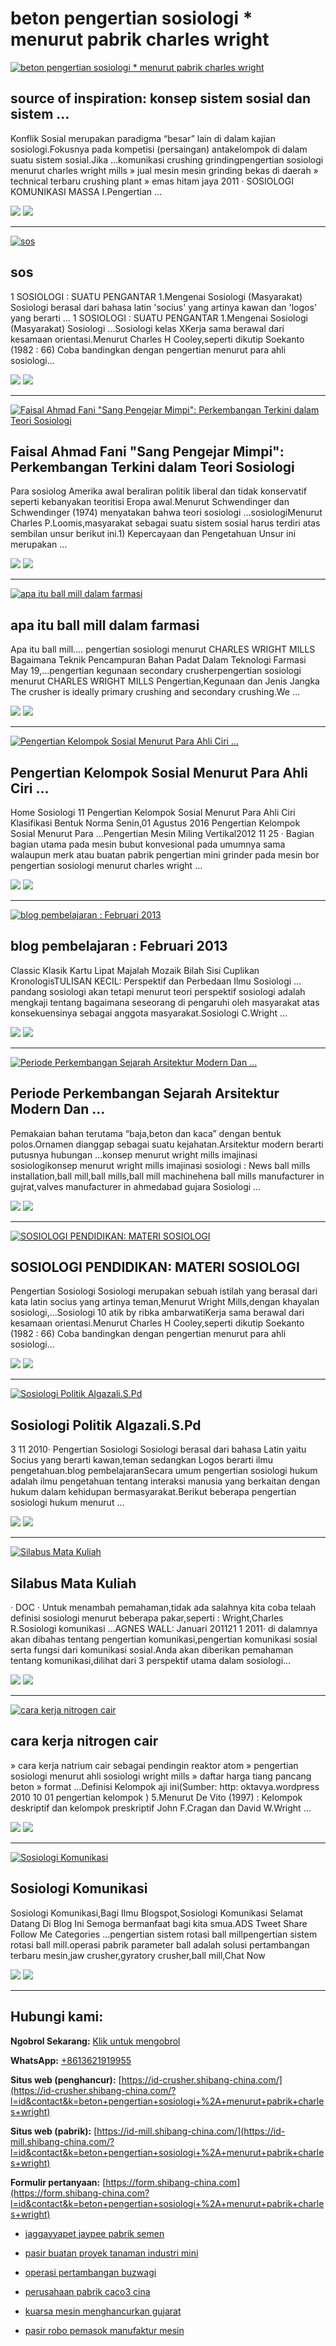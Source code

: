 # beton pengertian sosiologi * menurut pabrik charles wright

<a href="https://swt.shibang-china.com/?l=id&img&k=beton+pengertian+sosiologi+%2A+menurut+pabrik+charles+wright" target="_blank">![beton pengertian sosiologi * menurut pabrik charles wright](http://static.shibang-china.com/all-800x300/1042.jpg)</a>

## source of inspiration: konsep sistem sosial dan sistem …
Konflik Sosial merupakan paradigma “besar” lain di dalam kajian sosiologi.Fokusnya pada kompetisi (persaingan) antakelompok di dalam suatu sistem sosial.Jika …komunikasi crushing grindingpengertian sosiologi menurut charles wright mills » jual mesin mesin grinding bekas di daerah » technical terbaru crushing plant » emas hitam jaya 2011 · SOSIOLOGI KOMUNIKASI MASSA I.Pengertian …


<a href="https://whatsapp.shibangsoft.com/WhatsApp.php" target="_blank" title="WhatsApp">![](http://static.shibang-china.com/icon/whatsapp.png)</a> <a href="https://swt.shibang-china.com/?l=id&icon&k=beton+pengertian+sosiologi+%2A+menurut+pabrik+charles+wright" target="_blank">![](http://static.shibang-china.com/icon/chat-id.png)</a>

---

<a href="https://swt.shibang-china.com/?l=id&img&k=beton+pengertian+sosiologi+%2A+menurut+pabrik+charles+wright" target="_blank">![sos](http://static.shibang-china.com/all-800x300/1187.jpg)</a>

## sos
1 SOSIOLOGI : SUATU PENGANTAR 1.Mengenai Sosiologi (Masyarakat) Sosiologi berasal dari bahasa latin 'socius' yang artinya kawan dan 'logos' yang berarti … 1 SOSIOLOGI : SUATU PENGANTAR 1.Mengenai Sosiologi (Masyarakat) Sosiologi …Sosiologi kelas XKerja sama berawal dari kesamaan orientasi.Menurut Charles H Cooley,seperti dikutip Soekanto (1982 : 66) Coba bandingkan dengan pengertian menurut para ahli sosiologi…


<a href="https://whatsapp.shibangsoft.com/WhatsApp.php" target="_blank" title="WhatsApp">![](http://static.shibang-china.com/icon/whatsapp.png)</a> <a href="https://swt.shibang-china.com/?l=id&icon&k=beton+pengertian+sosiologi+%2A+menurut+pabrik+charles+wright" target="_blank">![](http://static.shibang-china.com/icon/chat-id.png)</a>

---

<a href="https://swt.shibang-china.com/?l=id&img&k=beton+pengertian+sosiologi+%2A+menurut+pabrik+charles+wright" target="_blank">![Faisal Ahmad Fani "Sang Pengejar Mimpi": Perkembangan Terkini dalam Teori Sosiologi](http://static.shibang-china.com/all-800x300/577.jpg)</a>

## Faisal Ahmad Fani "Sang Pengejar Mimpi": Perkembangan Terkini dalam Teori Sosiologi
Para sosiolog Amerika awal beraliran politik liberal dan tidak konservatif seperti kebanyakan teoritisi Eropa awal.Menurut Schwendinger dan Schwendinger (1974) menyatakan bahwa teori sosiologi …sosiologiMenurut Charles P.Loomis,masyarakat sebagai suatu sistem sosial harus terdiri atas sembilan unsur berikut ini.1) Kepercayaan dan Pengetahuan Unsur ini merupakan …


<a href="https://whatsapp.shibangsoft.com/WhatsApp.php" target="_blank" title="WhatsApp">![](http://static.shibang-china.com/icon/whatsapp.png)</a> <a href="https://swt.shibang-china.com/?l=id&icon&k=beton+pengertian+sosiologi+%2A+menurut+pabrik+charles+wright" target="_blank">![](http://static.shibang-china.com/icon/chat-id.png)</a>

---

<a href="https://swt.shibang-china.com/?l=id&img&k=beton+pengertian+sosiologi+%2A+menurut+pabrik+charles+wright" target="_blank">![apa itu ball mill dalam farmasi](http://static.shibang-china.com/all-800x300/342.jpg)</a>

## apa itu ball mill dalam farmasi
Apa itu ball mill.… pengertian sosiologi menurut CHARLES WRIGHT MILLS Bagaimana Teknik Pencampuran Bahan Padat Dalam Teknologi Farmasi May 19,…pengertian kegunaan secondary crusherpengertian sosiologi menurut CHARLES WRIGHT MILLS Pengertian,Kegunaan dan Jenis Jangka The crusher is ideally primary crushing and secondary crushing.We …


<a href="https://whatsapp.shibangsoft.com/WhatsApp.php" target="_blank" title="WhatsApp">![](http://static.shibang-china.com/icon/whatsapp.png)</a> <a href="https://swt.shibang-china.com/?l=id&icon&k=beton+pengertian+sosiologi+%2A+menurut+pabrik+charles+wright" target="_blank">![](http://static.shibang-china.com/icon/chat-id.png)</a>

---

<a href="https://swt.shibang-china.com/?l=id&img&k=beton+pengertian+sosiologi+%2A+menurut+pabrik+charles+wright" target="_blank">![Pengertian Kelompok Sosial Menurut Para Ahli Ciri …](http://static.shibang-china.com/all-800x300/1005.jpg)</a>

## Pengertian Kelompok Sosial Menurut Para Ahli Ciri …
Home Sosiologi 11 Pengertian Kelompok Sosial Menurut Para Ahli Ciri Klasifikasi Bentuk Norma Senin,01 Agustus 2016 Pengertian Kelompok Sosial Menurut Para …Pengertian Mesin Miling Vertikal2012 11 25 · Bagian bagian utama pada mesin bubut konvesional pada umumnya sama walaupun merk atau buatan pabrik pengertian mini grinder pada mesin bor pengertian sosiologi menurut charles wright …


<a href="https://whatsapp.shibangsoft.com/WhatsApp.php" target="_blank" title="WhatsApp">![](http://static.shibang-china.com/icon/whatsapp.png)</a> <a href="https://swt.shibang-china.com/?l=id&icon&k=beton+pengertian+sosiologi+%2A+menurut+pabrik+charles+wright" target="_blank">![](http://static.shibang-china.com/icon/chat-id.png)</a>

---

<a href="https://swt.shibang-china.com/?l=id&img&k=beton+pengertian+sosiologi+%2A+menurut+pabrik+charles+wright" target="_blank">![blog pembelajaran : Februari 2013](http://static.shibang-china.com/all-800x300/1365.jpg)</a>

## blog pembelajaran : Februari 2013
Classic Klasik Kartu Lipat Majalah Mozaik Bilah Sisi Cuplikan KronologisTULISAN KECIL: Perspektif dan Perbedaan Ilmu Sosiologi …pandang sosiologi akan tetapi menurut teori perspektif sosiologi adalah mengkaji tentang bagaimana seseorang di pengaruhi oleh masyarakat atas konsekuensinya sebagai anggota masyarakat.Sosiologi C.Wright …


<a href="https://whatsapp.shibangsoft.com/WhatsApp.php" target="_blank" title="WhatsApp">![](http://static.shibang-china.com/icon/whatsapp.png)</a> <a href="https://swt.shibang-china.com/?l=id&icon&k=beton+pengertian+sosiologi+%2A+menurut+pabrik+charles+wright" target="_blank">![](http://static.shibang-china.com/icon/chat-id.png)</a>

---

<a href="https://swt.shibang-china.com/?l=id&img&k=beton+pengertian+sosiologi+%2A+menurut+pabrik+charles+wright" target="_blank">![Periode Perkembangan Sejarah Arsitektur Modern Dan …](http://static.shibang-china.com/all-800x300/1283.jpg)</a>

## Periode Perkembangan Sejarah Arsitektur Modern Dan …
Pemakaian bahan terutama “baja,beton dan kaca” dengan bentuk polos.Ornamen dianggap sebagai suatu kejahatan.Arsitektur modern berarti putusnya hubungan …konsep menurut wright mills imajinasi sosiologikonsep menurut wright mills imajinasi sosiologi : News ball mills installation,ball mill,ball mills,ball mill machinehena ball mills manufacturer in gujrat,valves manufacturer in ahmedabad gujara Sosiologi …


<a href="https://whatsapp.shibangsoft.com/WhatsApp.php" target="_blank" title="WhatsApp">![](http://static.shibang-china.com/icon/whatsapp.png)</a> <a href="https://swt.shibang-china.com/?l=id&icon&k=beton+pengertian+sosiologi+%2A+menurut+pabrik+charles+wright" target="_blank">![](http://static.shibang-china.com/icon/chat-id.png)</a>

---

<a href="https://swt.shibang-china.com/?l=id&img&k=beton+pengertian+sosiologi+%2A+menurut+pabrik+charles+wright" target="_blank">![SOSIOLOGI PENDIDIKAN: MATERI SOSIOLOGI](http://static.shibang-china.com/all-800x300/1056.jpg)</a>

## SOSIOLOGI PENDIDIKAN: MATERI SOSIOLOGI
Pengertian Sosiologi Sosiologi merupakan sebuah istilah yang berasal dari kata latin socius yang artinya teman,Menurut Wright Mills,dengan khayalan sosiologi,…Sosiologi 10 atik by ribka ambarwatiKerja sama berawal dari kesamaan orientasi.Menurut Charles H Cooley,seperti dikutip Soekanto (1982 : 66) Coba bandingkan dengan pengertian menurut para ahli sosiologi…


<a href="https://whatsapp.shibangsoft.com/WhatsApp.php" target="_blank" title="WhatsApp">![](http://static.shibang-china.com/icon/whatsapp.png)</a> <a href="https://swt.shibang-china.com/?l=id&icon&k=beton+pengertian+sosiologi+%2A+menurut+pabrik+charles+wright" target="_blank">![](http://static.shibang-china.com/icon/chat-id.png)</a>

---

<a href="https://swt.shibang-china.com/?l=id&img&k=beton+pengertian+sosiologi+%2A+menurut+pabrik+charles+wright" target="_blank">![Sosiologi Politik Algazali.S.Pd](http://static.shibang-china.com/all-800x300/1221.jpg)</a>

## Sosiologi Politik Algazali.S.Pd
3 11 2010· Pengertian Sosiologi Sosiologi berasal dari bahasa Latin yaitu Socius yang berarti kawan,teman sedangkan Logos berarti ilmu pengetahuan.blog pembelajaranSecara umum pengertian sosiologi hukum adalah ilmu pengetahuan tentang interaksi manusia yang berkaitan dengan hukum dalam kehidupan bermasyarakat.Berikut beberapa pengertian sosiologi hukum menurut …


<a href="https://whatsapp.shibangsoft.com/WhatsApp.php" target="_blank" title="WhatsApp">![](http://static.shibang-china.com/icon/whatsapp.png)</a> <a href="https://swt.shibang-china.com/?l=id&icon&k=beton+pengertian+sosiologi+%2A+menurut+pabrik+charles+wright" target="_blank">![](http://static.shibang-china.com/icon/chat-id.png)</a>

---

<a href="https://swt.shibang-china.com/?l=id&img&k=beton+pengertian+sosiologi+%2A+menurut+pabrik+charles+wright" target="_blank">![Silabus Mata Kuliah](http://static.shibang-china.com/all-800x300/699.jpg)</a>

## Silabus Mata Kuliah
· DOC · Untuk menambah pemahaman,tidak ada salahnya kita coba telaah definisi sosiologi menurut beberapa pakar,seperti : Wright,Charles R.Sosiologi komunikasi …AGNES WALL: Januari 201121 1 2011· di dalamnya akan dibahas tentang pengertian komunikasi,pengertian komunikasi sosial serta fungsi dari komunikasi sosial.Anda akan diberikan pemahaman tentang komunikasi,dilihat dari 3 perspektif utama dalam sosiologi…


<a href="https://whatsapp.shibangsoft.com/WhatsApp.php" target="_blank" title="WhatsApp">![](http://static.shibang-china.com/icon/whatsapp.png)</a> <a href="https://swt.shibang-china.com/?l=id&icon&k=beton+pengertian+sosiologi+%2A+menurut+pabrik+charles+wright" target="_blank">![](http://static.shibang-china.com/icon/chat-id.png)</a>

---

<a href="https://swt.shibang-china.com/?l=id&img&k=beton+pengertian+sosiologi+%2A+menurut+pabrik+charles+wright" target="_blank">![cara kerja nitrogen cair](http://static.shibang-china.com/all-800x300/936.jpg)</a>

## cara kerja nitrogen cair
» cara kerja natrium cair sebagai pendingin reaktor atom » pengertian sosiologi menurut ahli sosiologi wright mills » daftar harga tiang pancang beton » format …Definisi Kelompok aji ini(Sumber: http: oktavya.wordpress 2010 10 01 pengertian kelompok ) 5.Menurut De Vito (1997) : Kelompok deskriptif dan kelompok preskriptif John F.Cragan dan David W.Wright …


<a href="https://whatsapp.shibangsoft.com/WhatsApp.php" target="_blank" title="WhatsApp">![](http://static.shibang-china.com/icon/whatsapp.png)</a> <a href="https://swt.shibang-china.com/?l=id&icon&k=beton+pengertian+sosiologi+%2A+menurut+pabrik+charles+wright" target="_blank">![](http://static.shibang-china.com/icon/chat-id.png)</a>

---

<a href="https://swt.shibang-china.com/?l=id&img&k=beton+pengertian+sosiologi+%2A+menurut+pabrik+charles+wright" target="_blank">![Sosiologi Komunikasi](http://static.shibang-china.com/all-800x300/1004.jpg)</a>

## Sosiologi Komunikasi
Sosiologi Komunikasi,Bagi Ilmu Blogspot,Sosiologi Komunikasi Selamat Datang Di Blog Ini Semoga bermanfaat bagi kita smua.ADS Tweet Share Follow Me Categories …pengertian sistem rotasi ball millpengertian sistem rotasi ball mill.operasi pabrik parameter ball adalah solusi pertambangan terbaru mesin,jaw crusher,gyratory crusher,ball mill,Chat Now


<a href="https://whatsapp.shibangsoft.com/WhatsApp.php" target="_blank" title="WhatsApp">![](http://static.shibang-china.com/icon/whatsapp.png)</a> <a href="https://swt.shibang-china.com/?l=id&icon&k=beton+pengertian+sosiologi+%2A+menurut+pabrik+charles+wright" target="_blank">![](http://static.shibang-china.com/icon/chat-id.png)</a>

---
## Hubungi kami:

**Ngobrol Sekarang:** [Klik untuk mengobrol](https://swt.shibang-china.com?l=id&contact&k=beton+pengertian+sosiologi+%2A+menurut+pabrik+charles+wright)

**WhatsApp:**  [+8613621919955](https://whatsapp.shibangsoft.com/WhatsApp.php)

**Situs web (penghancur):** [https://id-crusher.shibang-china.com/](https://id-crusher.shibang-china.com/?l=id&contact&k=beton+pengertian+sosiologi+%2A+menurut+pabrik+charles+wright)

**Situs web (pabrik):** [https://id-mill.shibang-china.com/](https://id-mill.shibang-china.com/?l=id&contact&k=beton+pengertian+sosiologi+%2A+menurut+pabrik+charles+wright)

**Formulir pertanyaan:** [https://form.shibang-china.com](https://form.shibang-china.com?l=id&contact&k=beton+pengertian+sosiologi+%2A+menurut+pabrik+charles+wright)

* [jaggayyapet jaypee pabrik semen](../40/jaggayyapet%20jaypee%20pabrik%20semen.md)

* [pasir buatan proyek tanaman industri mini](../40/pasir%20buatan%20proyek%20tanaman%20industri%20mini.md)

* [operasi pertambangan buzwagi](../34/operasi%20pertambangan%20buzwagi.md)

* [perusahaan pabrik caco3 cina](../34/perusahaan%20pabrik%20caco3%20cina.md)

* [kuarsa mesin menghancurkan gujarat](../39/kuarsa%20mesin%20menghancurkan%20gujarat.md)

* [pasir robo pemasok manufaktur mesin](../31/pasir%20robo%20pemasok%20manufaktur%20mesin.md)